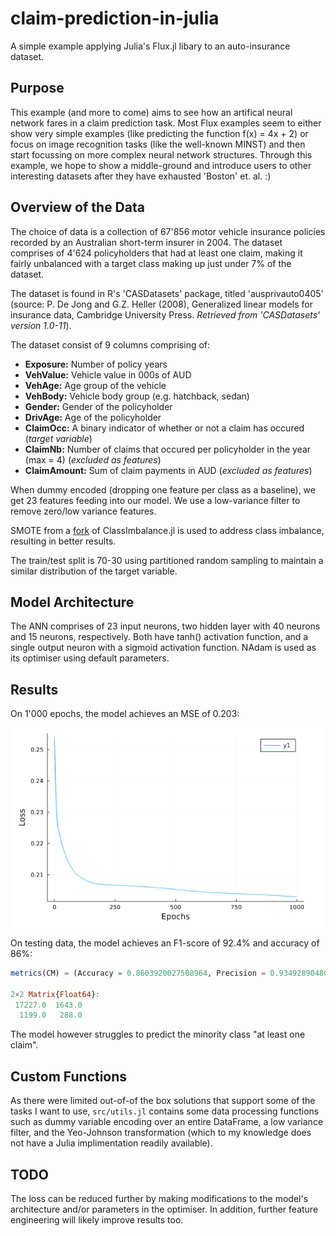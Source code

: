 # claim-prediction-in-julia
A simple example applying Julia's Flux.jl libary to an auto-insurance dataset.

## Purpose
This example (and more to come) aims to see how an artifical neural network fares in a claim prediction task. Most Flux examples seem to either show very simple examples (like predicting the function f(x) = 4x + 2) or focus on image recognition tasks (like the well-known MINST) and then start focussing on more complex neural network structures. Through this example, we hope to show a middle-ground and introduce users to other interesting datasets after they have exhausted 'Boston' et. al. :)

## Overview of the Data
The choice of data is a collection of 67'856 motor vehicle insurance policies recorded by an Australian short-term insurer in 2004. The dataset comprises of 4'624 policyholders that had at least one claim, making it fairly unbalanced with a target class making up just under 7% of the dataset.

The dataset is found in R's 'CASDatasets' package, titled 'ausprivauto0405' (source: P. De Jong and G.Z. Heller (2008), Generalized linear models for insurance data, Cambridge University Press. _Retrieved from 'CASDatasets' version 1.0-11_). 

The dataset consist of 9 columns comprising of:
- **Exposure:** Number of policy years
- **VehValue:** Vehicle value in 000s of AUD
- **VehAge:** Age group of the vehicle
- **VehBody:** Vehicle body group (e.g. hatchback, sedan)
- **Gender:** Gender of the policyholder
- **DrivAge:** Age of the policyholder
- **ClaimOcc:** A binary indicator of whether or not a claim has occured (_target variable_)
- **ClaimNb:** Number of claims that occured per policyholder in the year (max = 4) (_excluded as features_)
- **ClaimAmount:** Sum of claim payments in AUD (_excluded as features_)

When dummy encoded (dropping one feature per class as a baseline), we get 23 features feeding into our model. We use a low-variance filter to remove zero/low variance features.

SMOTE from a [fork](https://github.com/patrickm663/ClassImbalance.jl) of ClassImbalance.jl is used to address class imbalance, resulting in better results. 

The train/test split is 70-30 using partitioned random sampling to maintain a similar distribution of the target variable.

## Model Architecture
The ANN comprises of 23 input neurons, two hidden layer with 40 neurons and 15 neurons, respectively. Both have tanh() activation function, and a single output neuron with a sigmoid activation function. NAdam is used as its optimiser using default parameters.

## Results
On 1'000 epochs, the model achieves an MSE of 0.203:

![MSE vs Epochs on Training Data](./images/training_graph.png)

On testing data, the model achieves an F1-score of 92.4% and accuracy of 86%:

```julia
metrics(CM) = (Accuracy = 0.8603920027508964, Precision = 0.9349289048084228, Recall = 0.91293057763646, F1_Score = 0.9237987987987988)

2×2 Matrix{Float64}:
 17227.0  1643.0
  1199.0   288.0
```

The model however struggles to predict the minority class "at least one claim".

## Custom Functions
As there were limited out-of-of the box solutions that support some of the tasks I want to use, `src/utils.jl` contains some data processing functions such as dummy variable encoding over an entire DataFrame, a low variance filter, and the Yeo-Johnson transformation (which to my knowledge does not have a Julia implimentation readily available).

## TODO
The loss can be reduced further by making modifications to the model's architecture and/or parameters in the optimiser. In addition, further feature engineering will likely improve results too.

